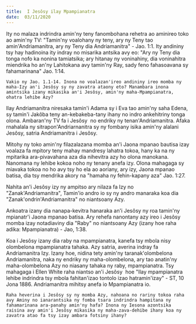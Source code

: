 ```yaml
---
title:  I Jesôsy ilay Mpampianatra
date:  03/11/2020
---
```


Ity no malaza indrindra amin'ny teny fanombohana rehetra ao aminireo toko ao amin'ny TV: "Tamin'ny voalohany ny teny, ary ny Teny tao amin'Andriamanitra, ary ny Teny dia Andriamanitra" - Jao. 1:1. Ity andininy tsy hay hadinoina ity indray no misarika antsika avy eo: "Ary ny Teny dia tonga nofo ka nonina tamiatsika; ary hitanay ny voninahiny, dia voninahitra miendrika ho an'ny Lahitokana avy tamin'ny Ray, sady feno fahasoavana sy fahamarinana" Jao. 1:14.

`Vakio ny Jao. 1.1-14. Inona no voalazan'ireo andininy ireo momba ny maha-Izy an'i Jesôsy sy ny zavatra ataony eto? Manambara inona amintsika izany mikasika an'i Jesôsy, amin'ny maha-Mpampianatra, ohatra lehibe Azy?`

Ilay Andriamanitra niresaka tamin'i Adama sy i Eva tao amin'ny saha Edena, sy tamin'i Jakôba teny an-kebakeba-tany ihany no indro ankehitriny tonga olona. Ambaran'ny TV fa i Jesôsy  no endriky ny tenan'Andriamanitra. Afaka rnahalala ny sitrapon'Andriarnanitra sy ny fombany isika amin'ny alalani Jesôsy, satria Andriamanitra i Jesôsy.

Mitohy ny toko amin'ny filazalazana momba an'i Jaona mpanao bautisa izay voalaza fa mpitory teny mahay mandresy lahatra tokoa, hany ka na ny mpitarika ara-pivavahana aza dia nihevitra azy ho olona manokana. Nanomana ny lehibe kokoa noho ny tenany anefa izy. Olona mahagaga sy miavaka tokoa no ho avy tsy ho ela ao aoriany, ary izy, Jaona mpanao batisa, dia tsy mendrika akory na "hamaha ny fehin-kapany aza" Jao. 1:27.

Nahita an'i Jesôsy izy ny ampitso ary nilaza fa Izy no "Zanak'Andriamanitra", Tamin'io andro io sy ny andro manaraka koa dia "Zanak'ondrin'Andriamanitra" no niantsoany Azy.

Ankoatra izany dia nanapa-kevitra hanaraka an'i Jesôsy ny roa tamin'ny mpianatr'i Jaona mpanao batisa. Ary rehefa nanontany azy ireo i Jesôsy momba izay notadiaviny dia "Raby" no niantsoany Azy (izany hoe raha adika: Mpampianatra) - Jao, 1:38.

Koa i Jesôsy izany dia raby na mpampianatra, kanefa tsy mbola nisy olombelona mpampianatra tahaka. Azy satria, averina indray fa Andriamanitra Izy. Izany hoe, nidina tety amin'ny taranak'olombelona Andriamanitra, naka ny endriky ny maha-olombelona, ary tao anatin'ny maha-olombelona Azy no niasany tahaka ny raby, mpampianatra. Tsy mahagaga i Ellen White raha niantso an'i Jesôsy  hoe "Ilay mpampianatra lehibe indrindra tsy mbola fahitan'izao tontolo izao hatramin'izay" - ST, 10 Jona 1886. Andriamanitra mihitsy anefa io Mpampianatra io.

`Raha heverina i Jesôsy sy ny momba Azy, nahoana no rariny tokoa raha avy Aminy no ianarantsika ny fomba tsara indrindra hampitana ny fahamarinana ara-panahy amin'ny hafa? Inona ny Iesona azontsika raisina avy amin'i Jesôsy mikasika ny maha-zava-dehibe ihany koa ny zavatra atao fa tsy izay ambara fotsiny ihany?`